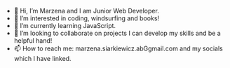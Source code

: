 - 👋 Hi, I’m Marzena and I am Junior Web Developer.
- 👀 I’m interested in coding, windsurfing and books!
- 🌱 I’m currently learning JavaScript.
- 💞️ I’m looking to collaborate on projects I can develop my skills and be a helpful hand! 
- 📫 How to reach me: marzena.siarkiewicz.abGgmail.com and my socials which I have linked.

<!---
MarzenaSiar/MarzenaSiar is a ✨ special ✨ repository because its `README.md` (this file) appears on your GitHub profile.
You can click the Preview link to take a look at your changes.
--->
